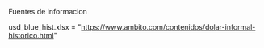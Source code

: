 Fuentes de informacion

usd_blue_hist.xlsx = "https://www.ambito.com/contenidos/dolar-informal-historico.html"